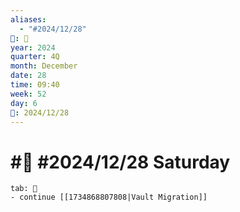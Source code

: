 ```yaml
---
aliases:
  - "#2024/12/28"
📁: 📅
year: 2024
quarter: 4Q
month: December
date: 28
time: 09:40
week: 52
day: 6
📅: 2024/12/28
---
```

# #📅 #2024/12/28 Saturday

```tabs
tab: 💟
- continue [[1734868807808|Vault Migration]]
```